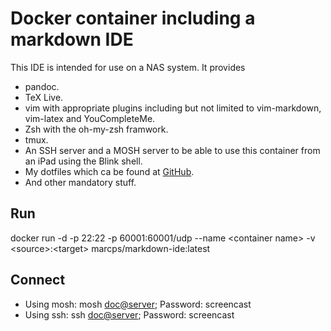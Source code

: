 # Docker container including a markdown IDE

This IDE is intended for use on a NAS system. It provides

- pandoc.
- TeX Live.
- vim with appropriate plugins including but not limited to vim-markdown, vim-latex and YouCompleteMe.
- Zsh with the oh-my-zsh framwork.
- tmux.
- An SSH server and a MOSH server to be able to use this container from an iPad using the Blink shell.
- My dotfiles which ca be found at [GitHub](https://github.com/marcschlienger/dotfiles.git).
- And other mandatory stuff.

## Run
docker run -d -p 22:22 -p 60001:60001/udp --name \<container name\> -v \<source\>:\<target\> marcps/markdown-ide:latest

## Connect

 - Using mosh: mosh <doc@server>; Password: screencast
 - Using ssh: ssh <doc@server>; Password: screencast
